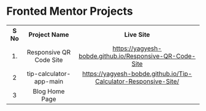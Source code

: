 # Fronted Mentor Projects

<table style="text-align:center" >
  <tr>
    <th>S No</th>
    <th>Project Name</th>
    <th>Live Site</th>
  </tr>
  <tr>
    <td><center>1.</center></td>
    <td><center>Responsive QR Code Site</center></td>
    <td><center><a href="https://yagyesh-bobde.github.io/Responsive-QR-Code-Site/" target="_blank" >https://yagyesh-bobde.github.io/Responsive-QR-Code-Site</a></center></td>
  </tr>
<tr>
  <td>2</td>
  <td>tip-calculator-app-main</td>
  <td>
  <center>
    <a href="https://yagyesh-bobde.github.io/Tip-Calculator-Responsive-Site/" target="_blank" >https://yagyesh-bobde.github.io/Tip-Calculator-Responsive-Site/</a>
  </center>
  </td>
</tr>
<tr>
  <td>3</td>
  <td>Blog Home Page</td>
  <td></td>
<tr>
</table>
